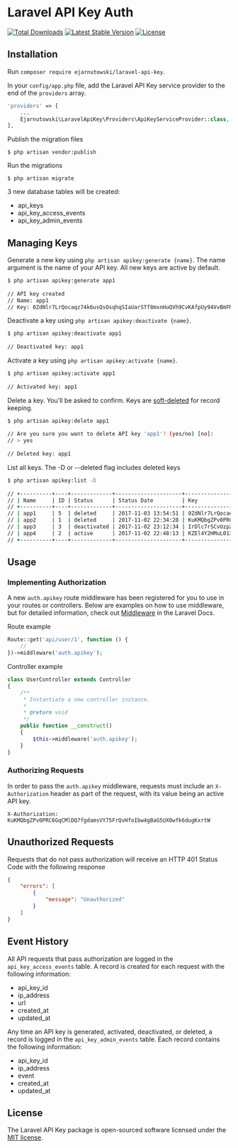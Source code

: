 Laravel API Key Auth
========

<a href="https://packagist.org/packages/ipimpat/laravel-api-key"><img src="https://poser.pugx.org/ipimpat/laravel-api-key/d/total.svg" alt="Total Downloads"></a>
<a href="https://packagist.org/packages/ipimpat/laravel-api-key"><img src="https://poser.pugx.org/ipimpat/laravel-api-key/v/stable.svg" alt="Latest Stable Version"></a>
<a href="https://packagist.org/packages/ipimpat/laravel-api-key"><img src="https://poser.pugx.org/ipimpat/laravel-api-key/license.svg" alt="License"></a>

## Installation

Run `composer require ejarnutowski/laravel-api-key`.

In your `config/app.php` file, add the Laravel API Key service provider to the end of the `providers` array.

```php
'providers' => [
    ...
    Ejarnutowski\LaravelApiKey\Providers\ApiKeyServiceProvider::class,
],
```

Publish the migration files

    $ php artisan vendor:publish

Run the migrations

    $ php artisan migrate

3 new database tables will be created:

* api_keys
* api_key_access_events
* api_key_admin_events

## Managing Keys

Generate a new key using `php artisan apikey:generate {name}`.  The name argument is the name of your API key.  All new keys are active by default.

```bash
$ php artisan apikey:generate app1
  
// API key created
// Name: app1
// Key: 0ZdNlr7LrQocaqz74k6usQsOsqhqSIaUarSTf8mxnHuQVh9CvKAfpUy94VvBmFMq
```

Deactivate a key using `php artisan apikey:deactivate {name}`.

```bash
$ php artisan apikey:deactivate app1
  
// Deactivated key: app1
```

Activate a key using `php artisan apikey:activate {name}`.

```bash
$ php artisan apikey:activate app1
  
// Activated key: app1
```
    
Delete a key.  You'll be asked to confirm.  Keys are [soft-deleted](https://laravel.com/docs/eloquent#soft-deleting) for record keeping.

```bash
$ php artisan apikey:delete app1
  
// Are you sure you want to delete API key 'app1'? (yes/no) [no]:
// > yes
  
// Deleted key: app1
```

List all keys.  The -D or --deleted flag includes deleted keys
    
```bash
$ php artisan apikey:list -D
 
// +----------+----+-------------+---------------------+------------------------------------------------------------------+
// | Name     | ID | Status      | Status Date         | Key                                                              |
// +----------+----+-------------+---------------------+------------------------------------------------------------------+
// | app1     | 5  | deleted     | 2017-11-03 13:54:51 | 0ZdNlr7LrQocaqz74k6usQsOsqhqSIaUarSTf8mxnHuQVh9CvKAfpUy94VvBmFMq |
// | app2     | 1  | deleted     | 2017-11-02 22:34:28 | KuKMQbgZPv0PRC6GqCMlDQ7fgdamsVY75FrQvHfoIbw4gBaG5UX0wfk6dugKxrtW |
// | app3     | 3  | deactivated | 2017-11-02 23:12:34 | IrDlc7rSCvUzpZpW8jfhWaH235vJAqFwyzVWpoD0SLGzOimA6hcwqMvy4Nz6Hntn |
// | app4     | 2  | active      | 2017-11-02 22:48:13 | KZEl4Y2HMuL013xvg6Teaa7zHPJhGy1TDhr2zWzlQCqTxqTzyPTcOV6fIQZVTIU3 |
// +----------+----+-------------+---------------------+------------------------------------------------------------------+
```

## Usage

### Implementing Authorization

A new `auth.apikey` route middleware has been registered for you to use in your routes or controllers.  Below are examples on how to use middleware, but for detailed information, check out [Middleware](https://laravel.com/docs/middleware) in the Laravel Docs.

Route example

```php
Route::get('api/user/1', function () {
    //
})->middleware('auth.apikey');

```

Controller example

```php
class UserController extends Controller
{
    /**
     * Instantiate a new controller instance.
     *
     * @return void
     */
    public function __construct()
    {
        $this->middleware('auth.apikey');
    }
}
```

### Authorizing Requests

In order to pass the `auth.apikey` middleware, requests must include an `X-Authorization` header as part of the request, with its value being an active API key.

    X-Authorization: KuKMQbgZPv0PRC6GqCMlDQ7fgdamsVY75FrQvHfoIbw4gBaG5UX0wfk6dugKxrtW

## Unauthorized Requests

Requests that do not pass authorization will receive an HTTP 401 Status Code with the following response

```json
{
    "errors": [
        {
            "message": "Unauthorized"
        }
    ]
}
```

## Event History

All API requests that pass authorization are logged in the `api_key_access_events` table.  A record is created for each request with the following information:

* api_key_id
* ip_address
* url
* created_at
* updated_at

Any time an API key is generated, activated, deactivated, or deleted, a record is logged in the `api_key_admin_events` table.  Each record contains the following information:

* api_key_id
* ip_address
* event
* created_at
* updated_at

## License

The Laravel API Key package is open-sourced software licensed under the [MIT license](http://opensource.org/licenses/MIT).
